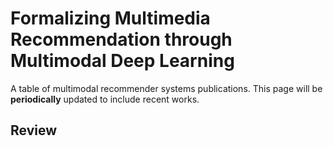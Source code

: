 # Formalizing Multimedia Recommendation through Multimodal Deep Learning

A table of multimodal recommender systems publications. This page will be ****periodically**** updated to include recent works.

## Review


